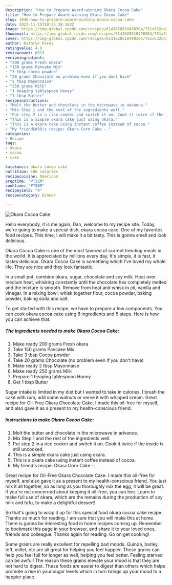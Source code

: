 ```yaml
---
description: "How to Prepare Award-winning Okara Cocoa Cake"
title: "How to Prepare Award-winning Okara Cocoa Cake"
slug: 1046-how-to-prepare-award-winning-okara-cocoa-cake
date: 2022-11-15T10:25:38.163Z
image: https://img-global.cpcdn.com/recipes/6141628518498304/751x532cq70/okara-cocoa-cake-recipe-main-photo.jpg
thumbnail: https://img-global.cpcdn.com/recipes/6141628518498304/751x532cq70/okara-cocoa-cake-recipe-main-photo.jpg
cover: https://img-global.cpcdn.com/recipes/6141628518498304/751x532cq70/okara-cocoa-cake-recipe-main-photo.jpg
author: Kathryn Perez
ratingvalue: 4.8
reviewcount: 6513
recipeingredient:
- "200 grams Fresh okara"
- "150 grams Pancake Mix"
- "3 tbsp Cocoa powder"
- "20 grams Chocolate no problem even if you dont have"
- "2 tbsp Mayonnaise"
- "250 grams Milk"
- "1 heaping tablespoon Honey"
- "1 tbsp Butter"
recipeinstructions:
- "Melt the butter and chocolate in the microwave in advance."
- "Mix Step 1 and the rest of the ingredients well."
- "Put step 2 in a rice cooker and switch it on. Cook it twice if the inside is still uncooked."
- "This is a simple okara cake just using okara."
- "This is a okara cake using instant coffee instead of cocoa."
- "My friend&#39;s recipe: Okara Corn Cake -."
categories:
- Recipe
tags:
- okara
- cocoa
- cake

katakunci: okara cocoa cake 
nutrition: 186 calories
recipecuisine: American
preptime: "PT32M"
cooktime: "PT50M"
recipeyield: "4"
recipecategory: Dinner

---
```



![Okara Cocoa Cake](https://img-global.cpcdn.com/recipes/6141628518498304/751x532cq70/okara-cocoa-cake-recipe-main-photo.jpg)

Hello everybody, it is me again, Dan, welcome to my recipe site. Today, we're going to make a special dish, okara cocoa cake. One of my favorites food recipes. This time, I will make it a bit tasty. This is gonna smell and look delicious.

Okara Cocoa Cake is one of the most favored of current trending meals in the world. It is appreciated by millions every day. It's simple, it is fast, it tastes delicious. Okara Cocoa Cake is something which I've loved my whole life. They are nice and they look fantastic.

In a small pot, combine okara, sugar, chocolate and soy milk. Heat over medium heat, whisking constantly until the chocolate has completely melted and the mixture is smooth. Remove from heat and whisk in oil, vanilla and vinegar. In a mixing bowl, whisk together flour, cocoa powder, baking powder, baking soda and salt.


To get started with this recipe, we have to prepare a few components. You can cook okara cocoa cake using 8 ingredients and 6 steps. Here is how you can achieve that.

<!--inarticleads1-->

##### The ingredients needed to make Okara Cocoa Cake:

1. Make ready 200 grams Fresh okara
1. Take 150 grams Pancake Mix
1. Take 3 tbsp Cocoa powder
1. Take 20 grams Chocolate (no problem even if you don&#39;t have)
1. Make ready 2 tbsp Mayonnaise
1. Make ready 250 grams Milk
1. Prepare 1 heaping tablespoon Honey
1. Get 1 tbsp Butter


Sugar intake is limited in my diet but I wanted to take in calories. I brush the cake with rum, add some walnuts or serve it with whipped cream. Great recipe for Oil-Free Okara Chocolate Cake. I made this oil-free for myself, and also gave it as a present to my health-conscious friend. 

<!--inarticleads2-->

##### Instructions to make Okara Cocoa Cake:

1. Melt the butter and chocolate in the microwave in advance.
1. Mix Step 1 and the rest of the ingredients well.
1. Put step 2 in a rice cooker and switch it on. Cook it twice if the inside is still uncooked.
1. This is a simple okara cake just using okara.
1. This is a okara cake using instant coffee instead of cocoa.
1. My friend&#39;s recipe: Okara Corn Cake -.


Great recipe for Oil-Free Okara Chocolate Cake. I made this oil-free for myself, and also gave it as a present to my health-conscious friend. You just mix it all together, so as long as you thoroughly mix the egg, it will be great. If you&#39;re not concerned about keeping it oil-free, you can line. Learn to make full use of okara, which are the remains during the production of soy milk and tofu, to make a delightful dessert! 

So that's going to wrap it up for this special food okara cocoa cake recipe. Thanks so much for reading. I am sure that you will make this at home. There is gonna be interesting food in home recipes coming up. Remember to bookmark this page in your browser, and share it to your loved ones, friends and colleague. Thanks again for reading. Go on get cooking!

Some grains are really excellent for repelling bad moods. Quinoa, barley, teff, millet, etc are all great for helping you feel happier. These grains can help you feel full for longer as well, helping you feel better. Feeling starved can be awful! The reason these grains elevate your mood is that they are not hard to digest. These foods are easier to digest than others which helps promote a rise in your sugar levels which in turn brings up your mood to a happier place.
